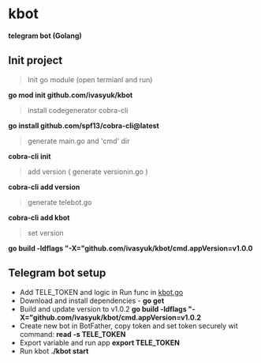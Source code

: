 # kbot

**telegram bot (Golang)**

## Init project

> Init go module (open termianl and run)

**go mod init github.com/ivasyuk/kbot**

> install codegenerator cobra-cli

**go install github.com/spf13/cobra-cli@latest**
 
>generate main.go and 'cmd' dir

**cobra-cli init**  

>add version ( generate versionin.go )

**cobra-cli add version** 
 
>generate telebot.go

**cobra-cli add kbot**
 
>set version

**go build -ldflags "-X="github.com/ivasyuk/kbot/cmd.appVersion=v1.0.0**
 

## Telegram bot setup 

- Add TELE_TOKEN and logic in Run func in [kbot.go](./cmd/kbot.go)
- Download and install dependencies - **go get** 
- Build and update version to v1.0.2
**go build -ldflags "-X="github.com/ivasyuk/kbot/cmd.appVersion=v1.0.2**
- Create new bot in BotFather, copy token and set token securely wit command: 
**read -s TELE_TOKEN** 
- Export variable and run app
**export TELE_TOKEN**
- Run kbot
**./kbot start**

